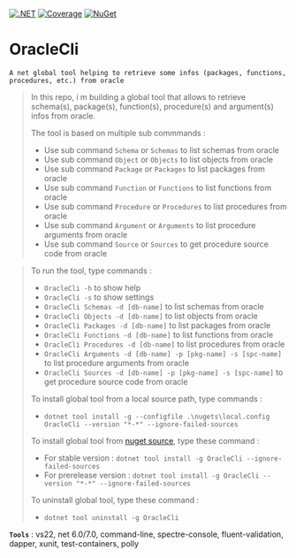 [![.NET](https://github.com/aimenux/OracleCli/actions/workflows/ci.yml/badge.svg?branch=main)](https://github.com/aimenux/OracleCli/actions/workflows/ci.yml)
[![Coverage](https://sonarcloud.io/api/project_badges/measure?project=OracleCli-Key&metric=coverage)](https://sonarcloud.io/summary/new_code?id=OracleCli-Key)
[![NuGet](https://img.shields.io/nuget/v/OracleCli)](https://www.nuget.org/packages/OracleCli/)

# OracleCli
```
A net global tool helping to retrieve some infos (packages, functions, procedures, etc.) from oracle
```

> In this repo, i m building a global tool that allows to retrieve schema(s), package(s), function(s), procedure(s) and argument(s) infos from oracle.
>
> The tool is based on multiple sub commmands :
> - Use sub command `Schema` or `Schemas` to list schemas from oracle
> - Use sub command `Object` or `Objects` to list objects from oracle
> - Use sub command `Package` or `Packages` to list packages from oracle
> - Use sub command `Function` or `Functions` to list functions from oracle
> - Use sub command `Procedure` or `Procedures` to list procedures from oracle
> - Use sub command `Argument` or `Arguments` to list procedure arguments from oracle
> - Use sub command `Source` or `Sources` to get procedure source code from oracle

>
> To run the tool, type commands :
> - `OracleCli -h` to show help
> - `OracleCli -s` to show settings
> - `OracleCli Schemas -d [db-name]` to list schemas from oracle
> - `OracleCli Objects -d [db-name]` to list objects from oracle
> - `OracleCli Packages -d [db-name]` to list packages from oracle
> - `OracleCli Functions -d [db-name]` to list functions from oracle
> - `OracleCli Procedures -d [db-name]` to list procedures from oracle
> - `OracleCli Arguments -d [db-name] -p [pkg-name] -s [spc-name]` to list procedure arguments from oracle
> - `OracleCli Sources -d [db-name] -p [pkg-name] -s [spc-name]` to get procedure source code from oracle
>
>
> To install global tool from a local source path, type commands :
> - `dotnet tool install -g --configfile .\nugets\local.config OracleCli --version "*-*" --ignore-failed-sources`
>
> To install global tool from [nuget source](https://www.nuget.org/packages/OracleCli), type these command :
> - For stable version : `dotnet tool install -g OracleCli --ignore-failed-sources`
> - For prerelease version : `dotnet tool install -g OracleCli --version "*-*" --ignore-failed-sources`
>
> To uninstall global tool, type these command :
> - `dotnet tool uninstall -g OracleCli`
>
>

**`Tools`** : vs22, net 6.0/7.0, command-line, spectre-console, fluent-validation, dapper, xunit, test-containers, polly
